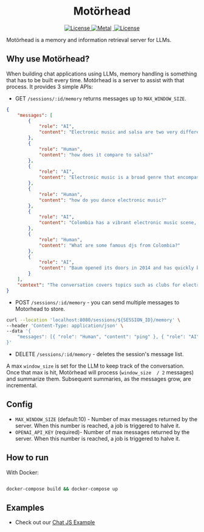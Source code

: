 <h1 align="center" >
Motörhead
</h1>
<p align="center">
    <a href="https://github.com/getmetal/motorhead/blob/main/LICENSE">
    <img src="https://img.shields.io/github/license/getmetal/motorhead?style=flat&label=license&logo=github&color=4f46e5&logoColor=fff" alt="License" />
    </a>
  <a href="https://twitter.com/Metal_io">
    <img src="https://img.shields.io/badge/metal-message?style=flat&logo=twitter&color=4f46e5&logoColor=#4f46e5" alt="Metal" style="margin-right:3px" />
  </a>
  <a href="https://discord.gg/GHY3Y8tU3J">
    <img src="https://dcbadge.vercel.app/api/server/GHY3Y8tU3J?compact=true&style=flat" alt="License" />
  </a>
</p>

Motörhead is a memory and information retrieval server for LLMs.

## Why use Motörhead?

When building chat applications using LLMs, memory handling is something that  has to be built every time. Motörhead is a server to assist with that process. It provides 3 simple APIs:

- GET `/sessions/:id/memory` returns messages up to `MAX_WINDOW_SIZE`.
```json
{
    "messages": [
        {
            "role": "AI",
            "content": "Electronic music and salsa are two very different genres of music, and the way people dance to them is also quite different.\n\nSalsa is a Latin dance style that originated in the Caribbean and is characterized by its lively, syncopated rhythm and intricate footwork. Salsa dancing often involves partners dancing in close proximity, with a lot of hip and body movement. The dance is often very sensual and requires a lot of coordination between partners.\n\nElectronic music, on the other hand, is often associated with more free-form, individualistic dancing. While there are certainly partner dances that can be done to electronic music, such as the \"shuffle\" or \"jacking\" styles, many people prefer to dance on their own and let the music guide their movements. Electronic music is often characterized by a strong, steady beat that can be danced to in a variety of ways, from energetic jumping and bouncing to more fluid, flowing movements.\n\nIn summary, while both salsa and electronic music can be great for dancing, they are very different styles of music with different dance styles and techniques."
        },
        {
            "role": "Human",
            "content": "how does it compare to salsa?"
        },
        {
            "role": "AI",
            "content": "Electronic music is a broad genre that encompasses many different styles, so there is no one \"right\" way to dance to it. However, there are some general tips that can help you get started:\n\n1. Feel the beat: Electronic music is often characterized by a strong, steady beat. Try to feel the rhythm of the music and let it guide your movements.\n\n2. Move your body: Electronic music is often associated with energetic, full-body movements. Don't be afraid to let loose and move your arms, legs, and hips.\n\n3. Experiment with different styles: Depending on the style of electronic music you're listening to, there may be different dance styles that are associated with it. For example, techno and house music are often associated with \"rave\" or \"club\" dancing, while breakbeat and drum and bass are often associated with more athletic, breakdancing-style movements.\n\n4. Watch others: If you're new to electronic music, it can be helpful to watch others dance to get a sense of the style and rhythm. You can also find many tutorials and instructional videos online that can help you learn specific dance moves.\n\nRemember, the most important thing is to have fun and let the music move you!"
        },
        {
            "role": "Human",
            "content": "how do you dance electronic music?"
        },
        {
            "role": "AI",
            "content": "Colombia has a vibrant electronic music scene, and there are many talented DJs and producers who have gained international recognition. Here are a few famous DJs from Colombia:\n\n1. Erick Morillo: Born in New York City to Colombian parents, Erick Morillo is a DJ and producer who has had a long and successful career in the electronic music industry. He is best known for his house music tracks and has won several awards for his work.\n\n2. Kali Uchis: Although not strictly a DJ, Kali Uchis is a Colombian-American singer and songwriter who has gained a large following for her unique blend of R&B, soul, and pop music. She has collaborated with many famous musicians, including Tyler, The Creator and Gorillaz.\n\n3. DJ Fresh: DJ Fresh is a Colombian DJ and producer who is known for his work in the drum and bass genre. He has released several albums and has won numerous awards for his music.\n\n4. Mario Ochoa: Mario Ochoa is a DJ and producer from Medellín, Colombia, who is known for his techno and tech-house tracks. He has released music on many famous labels, including Toolroom and 100% Pure.\n\nThese are just a few examples of the many talented DJs and producers from Colombia."
        },
        {
            "role": "Human",
            "content": "What are some famous djs from Colombia?"
        },
        {
            "role": "AI",
            "content": "Baum opened its doors in 2014 and has quickly become one of the most popular clubs for electronic music in Bogotá. It is known for its impressive sound system and its focus on underground techno and house music.\n\nVideo Club, on the other hand, has been around for much longer. It first opened in 1999 and has since become an institution in the Bogotá nightlife scene. It is known for its eclectic music selection, which includes everything from electronic music to rock and pop. Over the years, Video Club has hosted many famous DJs and musicians, including Daft Punk, Chemical Brothers, and LCD Soundsystem."
        }
    ],
    "context": "The conversation covers topics such as clubs for electronic music in Bogotá, popular tourist attractions in the city, and general information about Colombia. The AI provides information about popular electronic music clubs such as Baum and Video Club, as well as electronic music festivals that take place in Bogotá. The AI also recommends tourist attractions such as La Candelaria, Monserrate and the Salt Cathedral of Zipaquirá, and provides general information about Colombia's diverse culture, landscape and wildlife."
}
```

- POST `/sessions/:id/memory` - you can send multiple messages to Motorhead to store.

```bash
curl --location 'localhost:8080/sessions/${SESSION_ID}/memory' \
--header 'Content-Type: application/json' \
--data '{
    "messages": [{ "role": "Human", "content": "ping" }, { "role": "AI", "content": "pong" }]
}'
```
- DELETE `/sessions/:id/memory` - deletes the session's message list.

A max `window_size` is set for the LLM to keep track of the conversation. Once that max is hit, Motörhead will process (`window_size  / 2` messages) and summarize them. Subsequent summaries, as the messages grow, are incremental.

## Config

- `MAX_WINDOW_SIZE` (default:10) - Number of max messages returned by the server. When this number is reached, a job is triggered to halve it.
- `OPENAI_API_KEY` (required)- Number of max messages returned by the server. When this number is reached, a job is triggered to halve it.

## How to run

With Docker:
```bash

docker-compose build && docker-compose up

```

## Examples

- Check out our [Chat JS Example](examples/chat-js/)
